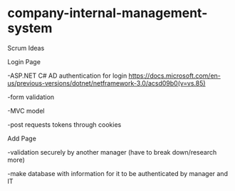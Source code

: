 # company-internal-management-system

Scrum Ideas

Login Page

-ASP.NET C# AD authentication for login
https://docs.microsoft.com/en-us/previous-versions/dotnet/netframework-3.0/acsd09b0(v=vs.85)

-form validation 

-MVC model

-post requests tokens through cookies

Add Page

-validation securely by another manager (have to break down/research more)

-make database with information for it to be authenticated by manager and IT 
